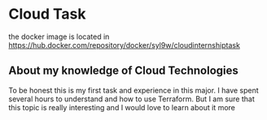 # Cloud Task

the docker image is located in https://hub.docker.com/repository/docker/syl9w/cloudinternshiptask

## About my knowledge of Cloud Technologies

To be honest this is my first task and experience in this major. I have spent several hours to understand and how to use Terraform. But I am sure that this topic is really interesting and I would love to learn about it more 

